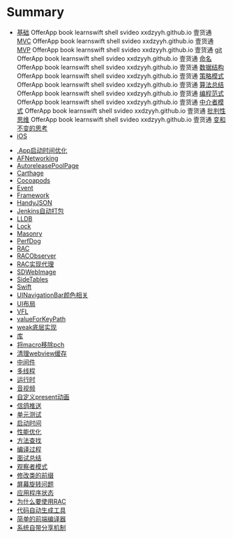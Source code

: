 # Summary
* [基础](base.md)
 OfferApp book learnswift shell svideo xxdzyyh.github.io 壹货通 [MVC](base/MVC.md)
 OfferApp book learnswift shell svideo xxdzyyh.github.io 壹货通 [MVP](base/MVP.md)
 OfferApp book learnswift shell svideo xxdzyyh.github.io 壹货通 [git](base/git.md)
 OfferApp book learnswift shell svideo xxdzyyh.github.io 壹货通 [命名](base/命名.md)
 OfferApp book learnswift shell svideo xxdzyyh.github.io 壹货通 [数据结构](base/数据结构.md)
 OfferApp book learnswift shell svideo xxdzyyh.github.io 壹货通 [策略模式](base/策略模式.md)
 OfferApp book learnswift shell svideo xxdzyyh.github.io 壹货通 [算法总结](base/算法总结.md)
 OfferApp book learnswift shell svideo xxdzyyh.github.io 壹货通 [编程范式](base/编程范式.md)
 OfferApp book learnswift shell svideo xxdzyyh.github.io 壹货通 [中介者模式](base/中介者模式.md)
 OfferApp book learnswift shell svideo xxdzyyh.github.io 壹货通 [批判性思维](base/批判性思维.md)
 OfferApp book learnswift shell svideo xxdzyyh.github.io 壹货通 [变和不变的思考](base/变和不变的思考.md)
* [iOS](iOS.md)
 - [,App启动时间优化](iOS/,App启动时间优化.md)
 - [AFNetworking](iOS/AFNetworking.md)
 - [AutoreleasePoolPage](iOS/AutoreleasePoolPage.md)
 - [Carthage](iOS/Carthage.md)
 - [Cocoapods](iOS/Cocoapods.md)
 - [Event](iOS/Event.md)
 - [Framework](iOS/Framework.md)
 - [HandyJSON](iOS/HandyJSON.md)
 - [Jenkins自动打包](iOS/Jenkins自动打包.md)
 - [LLDB](iOS/LLDB.md)
 - [Lock](iOS/Lock.md)
 - [Masonry](iOS/Masonry.md)
 - [PerfDog](iOS/PerfDog.md)
 - [RAC](iOS/RAC.md)
 - [RACObserver](iOS/RACObserver.md)
 - [RAC实现代理](iOS/RAC实现代理.md)
 - [SDWebImage](iOS/SDWebImage.md)
 - [SideTables](iOS/SideTables.md)
 - [Swift](iOS/Swift.md)
 - [UINavigationBar颜色相关](iOS/UINavigationBar颜色相关.md)
 - [UI布局](iOS/UI布局.md)
 - [VFL](iOS/VFL.md)
 - [valueForKeyPath](iOS/valueForKeyPath.md)
 - [weak底层实现](iOS/weak底层实现.md)
 - [库](iOS/库.md)
 - [将macro移除pch](iOS/将macro移除pch.md)
 - [清理webview缓存](iOS/清理webview缓存.md)
 - [中间件](iOS/中间件.md)
 - [多线程](iOS/多线程.md)
 - [运行时](iOS/运行时.md)
 - [音视频](iOS/音视频.md)
 - [自定义present动画](iOS/自定义present动画.md)
 - [信鸽推送](iOS/信鸽推送.md)
 - [单元测试](iOS/单元测试.md)
 - [启动时间](iOS/启动时间.md)
 - [性能优化](iOS/性能优化.md)
 - [方法查找](iOS/方法查找.md)
 - [编译过程](iOS/编译过程.md)
 - [面试总结](iOS/面试总结.md)
 - [观察者模式](iOS/观察者模式.md)
 - [修改类的前缀](iOS/修改类的前缀.md)
 - [屏幕旋转问题](iOS/屏幕旋转问题.md)
 - [应用程序状态](iOS/应用程序状态.md)
 - [为什么要使用RAC](iOS/为什么要使用RAC.md)
 - [代码自动生成工具](iOS/代码自动生成工具.md)
 - [简单的前端编译器](iOS/简单的前端编译器.md)
 - [系统自带分享机制](iOS/系统自带分享机制.md)
